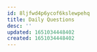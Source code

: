 ```yaml
---
id: 8ljfwd4p6ycof6kslewpehq
title: Daily Questions
desc: ''
updated: 1651034448402
created: 1651034448402
---
```


